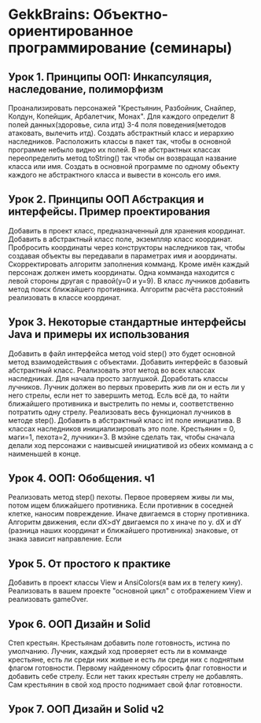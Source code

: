 # GekkBrains: Объектно-ориентированное программирование (семинары)

## Урок 1. Принципы ООП: Инкапсуляция, наследование, полиморфизм
Проанализировать персонажей "Крестьянин, Разбойник, Снайпер, Колдун, Копейщик, Арбалетчик, Монах". Для каждого определит 8 полей данных(здоровье, сила итд) 3-4 поля поведения(методов атаковать, вылечить итд). Создать абстрактный класс и иерархию наследников. Расположить классы в пакет так, чтобы в основной программе небыло видно их полей. В не абстрактных классах переопределить метод toString() так чтобы он возвращал название класса или имя. Создать в основной программе по одному обьекту каждого не абстрактного класса и вывести в консоль его имя.

## Урок 2. Принципы ООП Абстракция и интерфейсы. Пример проектирования
Добавить в проект класс, предназначенный для хранения координат. Добавить в абстрактный класс поле, экземпляр класс координат. Пробросить координаты через конструкторы наследников так, чтобы создавая объекты вы передавали в параметрах имя и аоординаты. Скорректировать алгоритм заполнения комманд. Кроме имён каждый персонаж должен иметь координаты. Одна комманда находится с левой стороны другая с правой(у=0 и у=9). В класс лучников добавить метод поиск ближайшего противника. Алгоритм расчёта расстояний реализовать в классе координат.

## Урок 3. Некоторые стандартные интерфейсы Java и примеры их использования
Добавить в файл интерфейса метод void step() это будет основной метод взаимодействыия с объектами. Добавить интерфейс в базовый абстрактный класс. Реализовать этот метод во всех классах наследниках. Для начала просто заглушкой. 
Доработать классы лучников. Лучник должен во первых проверить жив ли он и есть ли у него стрелы, если нет то завершить метод. Есль всё да, то найти ближайшего противника и выстрелить по немы и, соответственно потратить одну стрелу. Реализовать весь функционал лучников в методе step(). 
Добавить в абстрактный класс int поле инициатива. В классах наследников инициализировать это поле. Крестьянин = 0, маги=1, пехота=2, лучники=3. В мэйне сделать так, чтобы сначала делали ход персонажи с наивысшей инициативой из обеих комманд а с наименьшей в конце. 

## Урок 4. ООП: Обобщения. ч1
Реализовать метод step() пехоты. Первое проверяем живы ли мы, потом ищем ближайшего противника. Если противник в соседней клетке, наносим повреждение. Иначе двигаемся в сторну противника. Алгоритм движения, если dX>dY двигаемся по x иначе по y. dX и dY (разница наших координат и ближайшего противника) знаковые, от знака зависит направление. Если

## Урок 5. От простого к практике
Добавить в проект классы View и AnsiColors(я вам их в телегу кину). Реализовать в вашем проекте "основной цикл" с отображением View и реализовать gameOver.

## Урок 6. ООП Дизайн и Solid
Степ крестьян. Крестьянам добавить поле готовность, истина по умолчанию. Лучник, каждый ход проверяет есть ли в комманде крестьяне, есть ли среди них живые и есть ли среди них с поднятым флагом готовности. Первому найденному сбросить флаг готовности и добавить себе стрелу. Если нет таких крестьян стрелу не добавлять. Сам крестьянин в свой ход просто поднимает свой флаг готовности.

## Урок 7. ООП Дизайн и Solid ч2